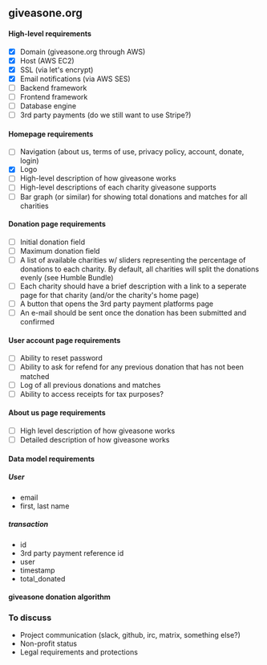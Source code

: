 ## giveasone.org

#### High-level requirements
- [x] Domain (giveasone.org through AWS)
- [x] Host (AWS EC2)
- [x] SSL (via let's encrypt)
- [x] Email notifications (via AWS SES)
- [ ] Backend framework
- [ ] Frontend framework
- [ ] Database engine
- [ ] 3rd party payments (do we still want to use Stripe?)

#### Homepage requirements
- [ ] Navigation (about us, terms of use, privacy policy, account, donate, login)
- [x] Logo
- [ ] High-level description of how giveasone works
- [ ] High-level descriptions of each charity giveasone supports
- [ ] Bar graph (or similar) for showing total donations and matches for all charities

#### Donation page requirements
- [ ] Initial donation field
- [ ] Maximum donation field
- [ ] A list of available charities w/ sliders representing the percentage of donations to each charity. By default, all charities will split the donations evenly (see Humble Bundle)
- [ ] Each charity should have a brief description with a link to a seperate page for that charity (and/or the charity's home page)
- [ ] A button that opens the 3rd party payment platforms page
- [ ] An e-mail should be sent once the donation has been submitted and confirmed

#### User account page requirements
- [ ] Ability to reset password
- [ ] Ability to ask for refend for any previous donation that has not been matched
- [ ] Log of all previous donations and matches
- [ ] Ability to access receipts for tax purposes?

#### About us page requirements
- [ ] High level description of how giveasone works
- [ ] Detailed description of how giveasone works

#### Data model requirements
##### User
* email
* first, last name

##### transaction
* id
* 3rd party payment reference id
* user
* timestamp
* total_donated

#### giveasone donation algorithm


### To discuss
* Project communication (slack, github, irc, matrix, something else?)
* Non-profit status
* Legal requirements and protections
